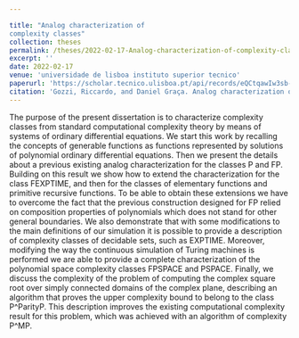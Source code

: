 ```yaml
---

title: "Analog characterization of
complexity classes"
collection: theses
permalink: /theses/2022-02-17-Analog-characterization-of-complexity-classes
excerpt: ''
date: 2022-02-17
venue: 'universidade de lisboa instituto superior tecnico'
paperurl: 'https://scholar.tecnico.ulisboa.pt/api/records/eQCtqawIw3sb-UklVdtD8gkBmFIHud3r3Ptg/file/4ce8a8dc534ad948f22c6a95028001f9e1220e4faac0935424dd49817c14a8a3.pdf'
citation: 'Gozzi, Riccardo, and Daniel Graça. Analog characterization of complexity classes. Diss. PhD thesis, Instituto Superior Técnico, Lisbon, Portugal and University of Algarve, Faro, Portugal, 2022.'
---
```


The purpose of the present dissertation is to characterize complexity classes from
standard computational complexity theory by means of systems of ordinary differential equations. We start this work by recalling the concepts of generable functions
as functions represented by solutions of polynomial ordinary differential equations.
Then we present the details about a previous existing analog characterization for
the classes P and FP. Building on this result we show how to extend the characterization for the class FEXPTIME, and then for the classes of elementary functions
and primitive recursive functions. To be able to obtain these extensions we have to
overcome the fact that the previous construction designed for FP relied on composition properties of polynomials which does not stand for other general boundaries.
We also demonstrate that with some modifications to the main definitions of our
simulation it is possible to provide a description of complexity classes of decidable
sets, such as EXPTIME. Moreover, modifying the way the continuous simulation
of Turing machines is performed we are able to provide a complete characterization
of the polynomial space complexity classes FPSPACE and PSPACE.
Finally, we discuss the complexity of the problem of computing the complex
square root over simply connected domains of the complex plane, describing an
algorithm that proves the upper complexity bound to belong to the class P^ParityP. This
description improves the existing computational complexity result for this problem,
which was achieved with an algorithm of complexity P^MP.
